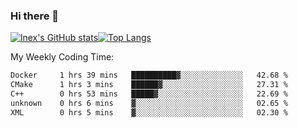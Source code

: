 ### Hi there 👋
[![lnex's GitHub stats](https://github-readme-stats.vercel.app/api?username=lnexenl&count_private=true&show_icons=true)](https://github.com/anuraghazra/github-readme-stats)[![Top Langs](https://github-readme-stats.vercel.app/api/top-langs/?username=lnexenl&layout=compact&langs_count=8&exclude_repo=32-bit-MIPS-CPU)](https://github.com/anuraghazra/github-readme-stats)

My Weekly Coding Time:
<!--START_SECTION:waka-->

```txt
Docker     1 hrs 39 mins   ██████████▓░░░░░░░░░░░░░░   42.68 %
CMake      1 hrs 3 mins    ██████▓░░░░░░░░░░░░░░░░░░   27.31 %
C++        0 hrs 53 mins   █████▓░░░░░░░░░░░░░░░░░░░   22.69 %
unknown    0 hrs 6 mins    ▓░░░░░░░░░░░░░░░░░░░░░░░░   02.65 %
XML        0 hrs 5 mins    ▓░░░░░░░░░░░░░░░░░░░░░░░░   02.30 %
```

<!--END_SECTION:waka-->

